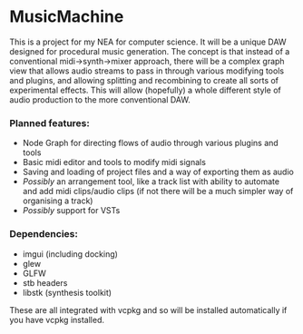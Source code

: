 # MusicMachine

This is a project for my NEA for computer science. 
It will be a unique DAW designed for procedural music generation.
The concept is that instead of a conventional midi->synth->mixer approach, there will be a complex graph view that allows audio streams to pass in through various modifying tools and plugins, and allowing splitting and recombining to create all sorts of experimental effects. This will allow (hopefully) a whole different style of audio production to the more conventional DAW.

### Planned features:
- Node Graph for directing flows of audio through various plugins and tools
- Basic midi editor and tools to modify midi signals
- Saving and loading of project files and a way of exporting them as audio
- *Possibly* an arrangement tool, like a track list with ability to automate and add midi clips/audio clips (if not there will be a much simpler way of organising a track)
- *Possibly* support for VSTs

### Dependencies:
- imgui (including docking)
- glew
- GLFW
- stb headers
- libstk (synthesis toolkit)

These are all integrated with vcpkg and so will be installed automatically if you have vcpkg installed.
